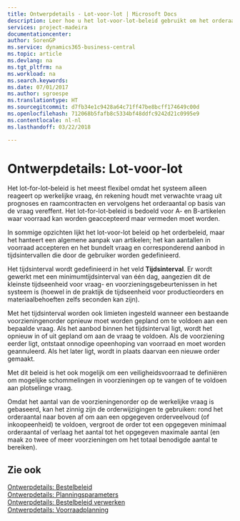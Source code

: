 ```yaml
---
title: Ontwerpdetails - Lot-voor-lot | Microsoft Docs
description: Leer hoe u het lot-voor-lot-beleid gebruikt om het orderaantal te vereffenen op basis van de vraag.
services: project-madeira
documentationcenter: 
author: SorenGP
ms.service: dynamics365-business-central
ms.topic: article
ms.devlang: na
ms.tgt_pltfrm: na
ms.workload: na
ms.search.keywords: 
ms.date: 07/01/2017
ms.author: sgroespe
ms.translationtype: HT
ms.sourcegitcommit: d7fb34e1c9428a64c71ff47be8bcff174649c00d
ms.openlocfilehash: 712068b5fafb8c5334bf48ddfc9242d21c0995e9
ms.contentlocale: nl-nl
ms.lasthandoff: 03/22/2018

---
```

# <a name="design-details-lot-for-lot"></a>Ontwerpdetails: Lot-voor-lot
Het lot-for-lot-beleid is het meest flexibel omdat het systeem alleen reageert op werkelijke vraag, én rekening houdt met verwachte vraag uit prognoses en raamcontracten en vervolgens het orderaantal op basis van de vraag vereffent. Het lot-for-lot-beleid is bedoeld voor A- en B-artikelen waar voorraad kan worden geaccepteerd maar vermeden moet worden.  
  
In sommige opzichten lijkt het lot-voor-lot beleid op het orderbeleid, maar het hanteert een algemene aanpak van artikelen; het kan aantallen in voorraad accepteren en het bundelt vraag en corresponderend aanbod in tijdsintervallen die door de gebruiker worden gedefinieerd.  
  
Het tijdsinterval wordt gedefinieerd in het veld **Tijdsinterval**. Er wordt gewerkt met een minimumtijdsinterval van één dag, aangezien dit de kleinste tijdseenheid voor vraag- en voorzieningsgebeurtenissen in het systeem is (hoewel in de praktijk de tijdseenheid voor productieorders en materiaalbehoeften zelfs seconden kan zijn).  
  
Met het tijdsinterval worden ook limieten ingesteld wanneer een bestaande voorzieningenorder opnieuw moet worden gepland om te voldoen aan een bepaalde vraag. Als het aanbod binnen het tijdsinterval ligt, wordt het opnieuw in of uit gepland om aan de vraag te voldoen. Als de voorziening eerder ligt, ontstaat onnodige opeenhoping van voorraad en moet worden geannuleerd. Als het later ligt, wordt in plaats daarvan een nieuwe order gemaakt.  
  
Met dit beleid is het ook mogelijk om een veiligheidsvoorraad te definiëren om mogelijke schommelingen in voorzieningen op te vangen of te voldoen aan plotselinge vraag.  
  
Omdat het aantal van de voorzieningenorder op de werkelijke vraag is gebaseerd, kan het zinnig zijn de orderwijzigingen te gebruiken: rond het orderaantal naar boven af om aan een opgegeven orderveelvoud (of inkoopeenheid) te voldoen, vergroot de order tot een opgegeven minimaal orderaantal of verlaag het aantal tot het opgegeven maximale aantal (en maak zo twee of meer voorzieningen om het totaal benodigde aantal te bereiken).  
  
## <a name="see-also"></a>Zie ook  
[Ontwerpdetails: Bestelbeleid](design-details-reordering-policies.md)   
[Ontwerpdetails: Planningsparameters](design-details-planning-parameters.md)   
[Ontwerpdetails: Bestelbeleid verwerken](design-details-handling-reordering-policies.md)   
[Ontwerpdetails: Voorraadplanning](design-details-supply-planning.md)

